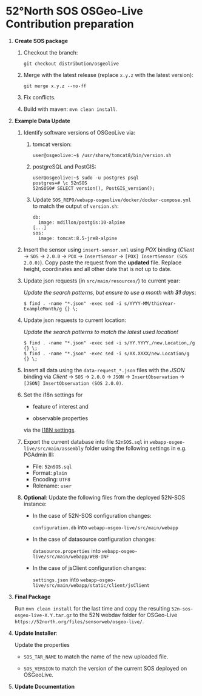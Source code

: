 # 52°North SOS OSGeo-Live Contribution preparation

1. **Create SOS package**

      1. Checkout the branch:

         ```git checkout distribution/osgeolive```

      1. Merge with the latest release (replace `x.y.z` with the latest version):

         ```git merge x.y.z --no-ff```

      1. Fix conflicts.

      1. Build with maven: ```mvn clean install```.

1. **Example Data Update**

    1. Identify software versions of OSGeoLive via:

         1. tomcat version:
            ```
            user@osgeolive:~$ /usr/share/tomcat8/bin/version.sh
            ```
         1. postgreSQL and PostGIS:
            ```
            user@osgeolive:~$ sudo -u postgres psql
            postgres=# \c 52nSOS
            52nSOS0# SELECT version(), PostGIS_version();
            ```
         1. Update `SOS_REPO/webapp-osgeolive/docker/docker-compose.yml` to match
            the output of `version.sh`:
            ```
            db:
              image: mdillon/postgis:10-alpine
            [...]
            sos:
              image: tomcat:8.5-jre8-alpine
            ```

    1. Insert the sensor using ```insert-sensor.xml``` using *POX* binding
       (*Client* &rarr; `SOS` &rarr; `2.0.0` &rarr; `POX` &rarr; `InsertSensor`
       &rarr; `[POX] InsertSensor (SOS 2.0.0)`). Copy paste the request from
       the **updated** file. Replace height, coordinates and all other date
       that is not up to date.

      1. Update json requests (in `src/main/resources/`) to current year:

         *Update the search patterns, but ensure to use a month with **31** days*:

         ```$ find . -name "*.json" -exec sed -i s/YYYY-MM/thisYear-ExampleMonth/g {} \;```

      1. Update json requests to current location:

         *Update the search patterns to match the latest used location!*

         ```
         $ find . -name "*.json" -exec sed -i s/YY.YYYY,/new.Location,/g {} \;
         $ find . -name "*.json" -exec sed -i s/XX.XXXX/new.Location/g {} \;
         ```

      1. Insert all data using the ```data-request_*.json``` files with the *JSON* binding via *Client* &rarr; `SOS` &rarr; `2.0.0` &rarr; `JSON` &rarr; `InsertObservation` &rarr; `[JSON] InsertObservation (SOS 2.0.0)`.

      1. Set the i18n settings for

         * feature of interest and

         * observable properties

         via the [I18N settings](http://localhost:8080/52nSOS/admin/i18n).

      1. Export the current database into file ```52nSOS.sql``` in ```webapp-osgeo-live/src/main/assembly``` folder using the following settings in e.g. PGAdmin III:

         * File: ```52nSOS.sql```
         * Format: ```plain```
         * Encoding: ```UTF8```
         * Rolename: ```user```

      1. **Optional**: Update the following files from the deployed 52N-SOS instance:

         * In the case of 52N-SOS configuration changes:

           ```configuration.db``` into ```webapp-osgeo-live/src/main/webapp```

         * In the case of datasource configuration changes:

           ```datasource.properties``` into ```webapp-osgeo-live/src/main/webapp/WEB-INF```

         * In the case of jsClient configuration changes:

           ```settings.json``` into ```webapp-osgeo-live/src/main/webapp/static/client/jsClient```

1. **Final Package**

    Run ```mvn clean install``` for the last time and copy the resulting ```52n-sos-osgeo-live-X.Y.tar.gz``` to the 52N webdav folder for OSGeo-Live ```https://52north.org/files/sensorweb/osgeo-live/```.

1. **Update Installer**:

    Update the properties

      * `SOS_TAR_NAME` to match the name of the new uploaded file.

      * `SOS_VERSION` to match the version of the current SOS deployed on OSGeoLive.

1. **Update Documentation**
